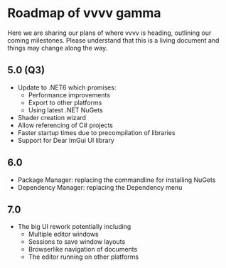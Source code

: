# Roadmap of vvvv gamma

Here we are sharing our plans of where vvvv is heading, outlining our coming milestones. Please understand that this is a living document and things may change along the way.

## 5.0 (Q3)
* Update to .NET6 which promises:
  * Performance improvements 
  * Export to other platforms
  * Using latest .NET NuGets
* Shader creation wizard
* Allow referencing of C# projects
* Faster startup times due to precompilation of libraries
* Support for Dear ImGui UI library

## 6.0
* Package Manager: replacing the commandline for installing NuGets
* Dependency Manager: replacing the Dependency menu
  
## 7.0
* The big UI rework potentially including
  * Multiple editor windows
  * Sessions to save window layouts
  * Browserlike navigation of documents
  * The editor running on other platforms
